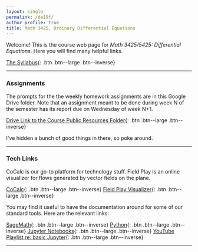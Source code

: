 ```yaml
---
layout: single
permalink: /de19f/
author_profile: true
title: Math 3425, Ordinary Differential Equations
---
```


Welcome! This is the course web page for _Math 3425/5425: Differential Equations_. Here
you will find many helpful links.

[The Syllabus](https://drive.google.com/file/d/1SbMLJZVJ9g4RU5S9B8ZHVCkpqusR0Fym/view?usp=sharing){: .btn .btn--large .btn--inverse}

----

###  Assignments

The prompts for the the weekly homework assignments are in this Google Drive folder. Note that an assignment meant to be done during week N of the semester has its report due on Wednesday of week N+1.

[Drive Link to the Course Public Resources Folder](https://drive.google.com/drive/folders/15qphkxTTL3BB4sPqeGFkUfxcpfM0TyT-?usp=sharing){: .btn .btn--large .btn--inverse}

I've hidden a bunch of good things in there, so poke around.

---


### Tech Links

CoCalc is our go-to platform for technology stuff. Field Play is an online visualizer for flows generated by vector fields on the plane.

[CoCalc](https://cocalc.com){: .btn .btn--large .btn--inverse}
[Field Play Visualizer](https://anvaka.github.io/fieldplay/){: .btn .btn--large .btn--inverse}

You may find it useful to have the documentation around for some of our standard tools. Here are the relevant links:

[SageMath](http://www.sagemath.org){: .btn .btn--large .btn--inverse}
[Python](https://www.python.org){: .btn .btn--large .btn--inverse}
[Jupyter Notebooks](http://jupyter.org){: .btn .btn--large .btn--inverse}
[YouTube Playlist re: basic Jupyter](https://www.youtube.com/playlist?list=PLgk-DPb1NKujl90bn8fgNUNiYiTRW6ETL){: .btn .btn--large .btn--inverse}

----
